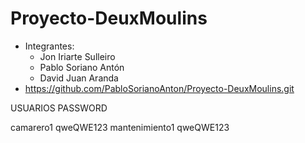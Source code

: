 # Proyecto-DeuxMoulins
- Integrantes:
	- Jon Iriarte Sulleiro
	- Pablo Soriano Antón
	- David Juan Aranda 
- https://github.com/PabloSorianoAnton/Proyecto-DeuxMoulins.git

USUARIOS         PASSWORD 

camarero1        qweQWE123
mantenimiento1   qweQWE123
